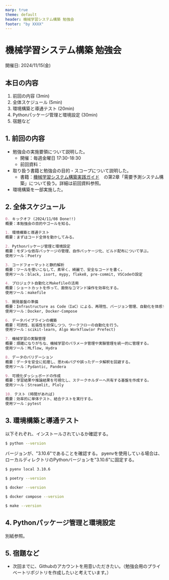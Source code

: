 ```yaml
---
marp: true
theme: default
header: 機械学習システム構築 勉強会
footer: "by XXXX"
---
```


<!--
headingDivider: 2
-->

# 機械学習システム構築 勉強会

開催日: 2024/11/15(金)

## 本日の内容
1. 前回の内容 (3min)
2. 全体スケジュール (5min)
3. 環境構築と導通テスト (20min)
4. Pythonパッケージ管理と環境設定 (30min)
5. 宿題など

## 1. 前回の内容
- 勉強会の実施要領について説明した。
  - 開催：毎週金曜日 17:30-18:30
  - 前回資料：
- 取り扱う書籍と勉強会の目的・スコープについて説明した。
  - 書籍：[機械学習システム構築実践ガイド](https://www.shoeisha.co.jp/book/detail/9784798179049)　の第2章「需要予測システム構築」について扱う。詳細は前回資料参照。
- 環境構築を一部実施した。

## 2. 全体スケジュール

```markdown
0. キックオフ (2024/11/08 Done!!)
概要：本勉強会の目的やゴールを知る。

1. 環境構築と導通テスト
概要：まずはコード全体を動かしてみる。

2. Pythonパッケージ管理と環境設定
概要：モダンな依存バッケージの管理、自作パッケージ化、ビルド配布について学ぶ。
使用ツール：Poetry

3. コードフォーマットと静的解析
概要：ツールを使いこなして、素早く、綺麗で、安全なコードを書く。
使用ツール：black, isort, mypy, flake8, pre-commit, VSCodeの設定

4. プロジェクト自動化とMakefileの活用
概要：ショートカットを作って、面倒なコマンド操作を効率化する。
使用ツール：makefile

5. 開発基盤の準備
概要：Infrastructure as Code（IaC）による、再現性、バージョン管理、自動化を体感する。
使用ツール：Docker, Docker-Compose

6. データパイプラインの構築
概要：可読性、拡張性を担保しつつ、ワークフローの自動化を行う。
使用ツール：scikit-learn, Algo Workflow(or Prefect)

7. 機械学習の実験管理
概要：煩雑になりがちな、機械学習のパラメータ管理や実験管理を統一的に管理する。
使用ツール：MLflow, Hydra

8. データのバリデーション
概要：データを安全に処理し、思わぬバグや誤ったデータ解釈を回避する。
使用ツール：Pydantic, Pandera

9. 可視化ダッシュボードの作成
概要：学習結果や推論結果を可視化し、ステークホルダーへ共有する基盤を作成する。
使用ツール：Streamlit, Ploly

10. テスト (時間があれば)
概要：効率的に単体テスト、結合テストを実行する。
使用ツール：pytest
```

## 3. 環境構築と導通テスト

以下それぞれ、インストールされているか確認する。


```bash
$ python --version
```

バージョンが、"3.10.6"であることを確認する。
pyenvを使用している場合は、ローカルディレクトリのPythonバージョンを"3.10.6"に固定する。

```bash
$ pyenv local 3.10.6
```

```bash
$ poetry --version
```

```bash
$ docker --version
```

```bash
$ docker compose --version
```

```bash
$ make --version 
```


## 4. Pythonパッケージ管理と環境設定
別紙参照。


## 5. 宿題など
- 次回までに、Githubのアカウントを用意いただきたい。（勉強会用のプライベートリポジトリを作成したいと考えています。）